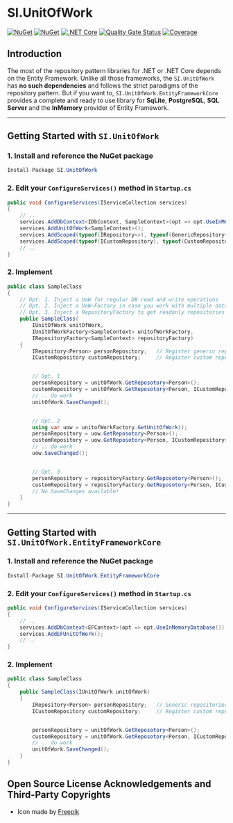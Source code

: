 # SI.UnitOfWork

[![NuGet](https://img.shields.io/nuget/v/SI.UnitOfWork.svg)](https://www.nuget.org/packages/SI.UnitOfWork)
[![NuGet](https://img.shields.io/nuget/v/SI.UnitOfWork.EntityFrameworkCore.svg)](https://www.nuget.org/packages/SI.UnitOfWork.EntityFrameworkCore)
[![.NET Core](https://github.com/SiberaIndustries/SI.UnitOfWork/workflows/.NET%20Core/badge.svg)](https://github.com/SiberaIndustries/SI.UnitOfWork/actions?query=workflow%3A%22.NET+Core%22)
[![Quality Gate Status](https://sonarcloud.io/api/project_badges/measure?project=SiberaIndustries_SI.UnitOfWork&metric=alert_status)](https://sonarcloud.io/dashboard?id=SiberaIndustries_SI.UnitOfWork)
[![Coverage](https://sonarcloud.io/api/project_badges/measure?project=SiberaIndustries_SI.UnitOfWork&metric=coverage)](https://sonarcloud.io/dashboard?id=SiberaIndustries_SI.UnitOfWork)

## Introduction

The most of the repository pattern libraries for .NET or .NET Core depends on the Entity Framework.
Unlike all those frameworks, the `SI.UnitOfWork` has **no such dependencies** and follows the strict paradigms of the repository pattern.
But if you want to, `SI.UnitOfWork.EntityFrameworkCore` provides a complete and ready to use library for **SqLite**, **PostgreSQL**, **SQL Server** and the **InMemory** provider of Entity Framework.

---

## Getting Started with `SI.UnitOfWork`

### 1. Install and reference the NuGet package

```cs
Install-Package SI.UnitOfWork
```

### 2. Edit your `ConfigureServices()` method in `Startup.cs`

```cs
public void ConfigureServices(IServiceCollection services)
{
    // ..
    services.AddDbContext<IDbContext, SampleContext>(opt => opt.UseInMemoryDatabase());
    services.AddUnitOfWork<SampleContext>();
    services.AddScoped(typeof(IRepository<>), typeof(GenericRepository<>));
    services.AddScoped(typeof(ICustomRepository), typeof(CustomRepository));
    // ..
}
```

### 2. Implement 

```cs
public class SampleClass
{   
    // Opt. 1. Inject a UoW for regular DB read and write operations
    // Opt. 2. Inject a UoW-Factory in case you work with multiple databases
    // Opt. 3. Inject a RepositoryFactory to get readonly repositories
    public SampleClass(
        IUnitOfWork unitOfWork, 
        IUnitOfWorkFactory<SampleContext> unitofWorkFactory,
        IRepositoryFactory<SampleContext> repositoryFactory)    
    {
        IRepository<Person> personRepository;   // Register generic repositories manually!
        ICustomRepository customRepository;     // Register custom repositories manually!


        // Opt. 1
        personRepository = unitOfWork.GetReposotory<Person>();
        customRepository = unitOfWork.GetReposotory<Person, ICustomRepository>();
        // .. do work
        unitOfWork.SaveChanged();


        // Opt. 2
        using var uow = unitofWorkFactory.GetUnitOfWork();
        personRepository = uow.GetReposotory<Person>();
        customRepository = uow.GetReposotory<Person, ICustomRepository>();
        // .. do work
        uow.SaveChanged();


        // Opt. 3
        personRepository = repositoryFactory.GetReposotory<Person>();
        customRepository = repositoryFactory.GetReposotory<Person, ICustomRepository>();
        // No SaveChanges available!
    }
}
```

---

## Getting Started with `SI.UnitOfWork.EntityFrameworkCore`

### 1. Install and reference the NuGet package

```cs
Install-Package SI.UnitOfWork.EntityFrameworkCore
```

### 2. Edit your `ConfigureServices()` method in `Startup.cs`

```cs
public void ConfigureServices(IServiceCollection services)
{
    // ..
    services.AddDbContext<EFContext>(opt => opt.UseInMemoryDatabase());
    services.AddEFUnitOfWork();
    // ..
}
```

### 2. Implement 

```cs
public class SampleClass
{
    public SampleClass(IUnitOfWork unitOfWork)
    {
        IRepository<Person> personRepository;   // Generic repositories are automatically registered!
        ICustomRepository customRepository;     // Register custom repositories manually!


        personRepository = unitOfWork.GetReposotory<Person>();
        customRepository = unitOfWork.GetReposotory<Person, ICustomRepository>();
        // .. do work
        unitOfWork.SaveChanged();
    }
}
```

## Open Source License Acknowledgements and Third-Party Copyrights

- Icon made by [Freepik](https://www.flaticon.com/authors/freepik)

